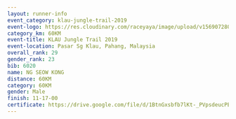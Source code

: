 ```yaml
---
layout: runner-info 
event_category: klau-jungle-trail-2019 
event-logo: https://res.cloudinary.com/raceyaya/image/upload/v1569072808/logo/klau-image_qwwxyw.png
category_km: 60KM 
event-title: KLAU Jungle Trail 2019 
event-location: Pasar Sg Klau, Pahang, Malaysia 
overall_rank: 29
gender_rank: 23
bib: 6020
name: NG SEOW KONG
distance: 60KM
category: 60KM
gender: Male
finish: 11-17-00
certificate: https://drive.google.com/file/d/1BtnGxsbfb7lKt-_PVpsdeucPEqUxXPZb/view?usp=sharing
---
```


